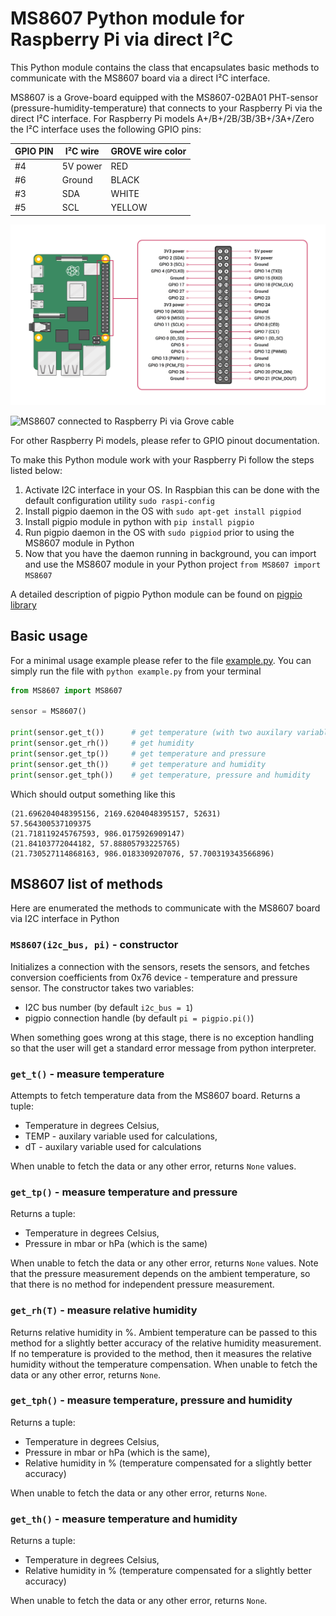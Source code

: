 # MS8607 Python module for Raspberry Pi via direct I²C
This Python module contains the class that encapsulates basic methods to communicate with the MS8607 board via a direct I²C interface.

MS8607 is a Grove-board equipped with the MS8607-02BA01 PHT-sensor (pressure-humidity-temperature) that connects to your Raspberry Pi via the direct I²C interface. For Raspberry Pi models A+/B+/2B/3B/3B+/3A+/Zero the I²C interface uses the following GPIO pins:

GPIO PIN | I²C wire |  GROVE wire color
---|---|---
#4 | 5V power | RED
#6 | Ground | BLACK
#3 | SDA | WHITE
#5 | SCL | YELLOW

![Raspberry Pi GPIO pinout diagram](https://github.com/anton-a-tkachev/MS8607/blob/master/GPIO-Pinout-Diagram-2.png "Raspberry Pi GPIO pinout diagram")

![MS8607 connected to Raspberry Pi via Grove cable](https://github.com/anton-a-tkachev/MS8607/blob/master/IMG_20200510_180430.jpg)

For other Raspberry Pi models, please refer to GPIO pinout documentation.

To make this Python module work with your Raspberry Pi follow the steps listed below:
1. Activate I2C interface in your OS. In Raspbian this can be done with the default configuration utility ```sudo raspi-config```
2. Install pigpio daemon in the OS with ```sudo apt-get install pigpiod``` 
3. Install pigpio module in python with ```pip install pigpio```
4. Run pigpio daemon in the OS with ```sudo pigpiod``` prior to using the MS8607 module in Python
5. Now that you have the daemon running in background, you can import and use the MS8607 module in your Python project ```from MS8607 import MS8607```

A detailed description of pigpio Python module can be found on [pigpio library](http://abyz.me.uk/rpi/pigpio/python.html)

## Basic usage
For a minimal usage example please refer to the file [example.py](https://github.com/anton-a-tkachev/MS8607/blob/master/example.py). 
You can simply run the file with ```python example.py``` from your terminal

```Python
from MS8607 import MS8607

sensor = MS8607()

print(sensor.get_t())      # get temperature (with two auxilary variables)
print(sensor.get_rh())     # get humidity
print(sensor.get_tp())     # get temperature and pressure
print(sensor.get_th())     # get temperature and humidity
print(sensor.get_tph())    # get temperature, pressure and humidity
```

Which should output something like this
```
(21.696204048395156, 2169.6204048395157, 52631)
57.564300537109375
(21.718119245767593, 986.0175926909147)
(21.84103772044182, 57.88805793225765)
(21.730527114868163, 986.0183309207076, 57.700319343566896)
```

## MS8607 list of methods
Here are enumerated the methods to communicate with the MS8607 board via I2C interface in Python

### ```MS8607(i2c_bus, pi)``` - constructor
Initializes a connection with the sensors, resets the sensors, and fetches conversion coefficients from 0x76 device - temperature and pressure sensor.
The constructor takes two variables:
- I2C bus number (by default ```i2c_bus = 1```)
- pigpio connection handle (by default ```pi = pigpio.pi()```)

When something goes wrong at this stage, there is no exception handling so that the user will get a standard error message from python interpreter.

### ```get_t()``` - measure temperature
Attempts to fetch temperature data from the MS8607 board.
Returns a tuple:
- Temperature in degrees Celsius,
- TEMP - auxilary variable used for calculations,
- dT - auxilary variable used for calculations

When unable to fetch the data or any other error, returns ```None``` values.

### ```get_tp()``` - measure temperature and pressure
Returns a tuple:
- Temperature in degrees Celsius,
- Pressure in mbar or hPa (which is the same)

When unable to fetch the data or any other error, returns ```None``` values. Note that the pressure measurement depends on the ambient temperature, so that there is no method for independent pressure measurement.

### ```get_rh(T)``` - measure relative humidity
Returns relative humidity in %. Ambient temperature can be passed to this method for a slightly better accuracy of the relative humidity measurement. If no temperature is provided to the method, then it measures the relative humidity without the temperature compensation. 
When unable to fetch the data or any other error, returns ```None```.

### ```get_tph()``` - measure temperature, pressure and humidity
Returns a tuple:
- Temperature in degrees Celsius,
- Pressure in mbar or hPa (which is the same),
- Relative humidity in % (temperature compensated for a slightly better accuracy)

When unable to fetch the data or any other error, returns ```None```.

### ```get_th()``` - measure temperature and humidity
Returns a tuple:
- Temperature in degrees Celsius,
- Relative humidity in % (temperature compensated for a slightly better accuracy)

When unable to fetch the data or any other error, returns ```None```.
